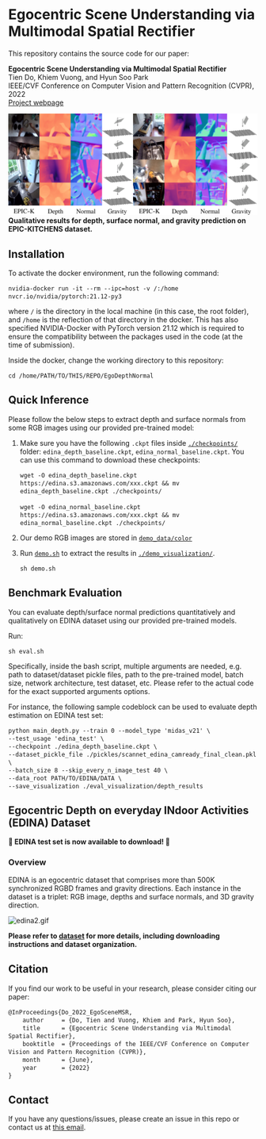 # Egocentric Scene Understanding via Multimodal Spatial Rectifier

This repository contains the source code for our paper:

**Egocentric Scene Understanding via Multimodal Spatial Rectifier**  
Tien Do, Khiem Vuong, and Hyun Soo Park  
IEEE/CVF Conference on Computer Vision and Pattern Recognition (CVPR), 2022  
[Project webpage](https://tien-d.github.io/egodepthnormal_cvpr22.html) 

![epick_supp_qualitative_small.png](media/epick_supp_qualitative_small.png)
<b>Qualitative results for depth, surface normal, and gravity 
prediction on EPIC-KITCHENS dataset.</b>

## Installation

[//]: # (:star2: Demo code and installation instructions will be available soon! :star2:)

To activate the docker environment, run the following command:

```
nvidia-docker run -it --rm --ipc=host -v /:/home nvcr.io/nvidia/pytorch:21.12-py3
```

where `/` is the directory in the local machine (in this case, the root folder), and `/home` is the reflection of that directory in the docker. 
This has also specified NVIDIA-Docker with PyTorch version 21.12 which is required to ensure the compatibility 
between the packages used in the code (at the time of submission).

Inside the docker, change the working directory to this repository: 
```
cd /home/PATH/TO/THIS/REPO/EgoDepthNormal
```

## Quick Inference
Please follow the below steps to extract depth and surface normals from some RGB images using our provided pre-trained model:

1) Make sure you have the following `.ckpt` files inside [`./checkpoints/`](./checkpoints) folder: 
`edina_depth_baseline.ckpt`, `edina_normal_baseline.ckpt`.
You can use this command to download these checkpoints:

    ```
    wget -O edina_depth_baseline.ckpt https://edina.s3.amazonaws.com/xxx.ckpt && mv edina_depth_baseline.ckpt ./checkpoints/
    
    wget -O edina_normal_baseline.ckpt https://edina.s3.amazonaws.com/xxx.ckpt && mv edina_normal_baseline.ckpt ./checkpoints/
    ```
   
2) Our demo RGB images are stored in [`demo_data/color`](./demo_data/color)
   
4) Run [`demo.sh`](./demo.sh) to extract the results in [`./demo_visualization/`](./demo_visualization).

    ```
    sh demo.sh
    ```

## Benchmark Evaluation
You can evaluate depth/surface normal predictions quantitatively and qualitatively on EDINA dataset using our provided pre-trained models.

Run:
```
sh eval.sh
```
Specifically, inside the bash script, multiple arguments are needed, e.g. path to dataset/dataset pickle files, path to the pre-trained model, batch size, network architecture, test dataset, etc. Please refer to the actual code for the exact supported arguments options.

For instance, the following sample codeblock can be used to evaluate depth estimation on EDINA test set:

```
python main_depth.py --train 0 --model_type 'midas_v21' \
--test_usage 'edina_test' \
--checkpoint ./edina_depth_baseline.ckpt \
--dataset_pickle_file ./pickles/scannet_edina_camready_final_clean.pkl \
--batch_size 8 --skip_every_n_image_test 40 \
--data_root PATH/TO/EDINA/DATA \
--save_visualization ./eval_visualization/depth_results
```

## Egocentric Depth on everyday INdoor Activities (EDINA) Dataset

**:star2: EDINA test set is now available to download! :star2:**

### Overview
EDINA is an egocentric dataset that comprises more than 500K synchronized RGBD frames and gravity directions. Each instance in the dataset is a triplet: RGB image, depths and surface normals, and 3D gravity direction.

![edina2.gif](media/edina2.gif)

**Please refer to [dataset](README_dataset.md) for more details, including downloading instructions and dataset organization.** 

## Citation
If you find our work to be useful in your research, please consider citing our paper:
```
@InProceedings{Do_2022_EgoSceneMSR,
    author     = {Do, Tien and Vuong, Khiem and Park, Hyun Soo},
    title      = {Egocentric Scene Understanding via Multimodal Spatial Rectifier},
    booktitle  = {Proceedings of the IEEE/CVF Conference on Computer Vision and Pattern Recognition (CVPR)},
    month      = {June},
    year       = {2022}
}
```

## Contact
If you have any questions/issues, please create an issue in this repo or contact us at [this email](doxxx104@umn.edu). 


